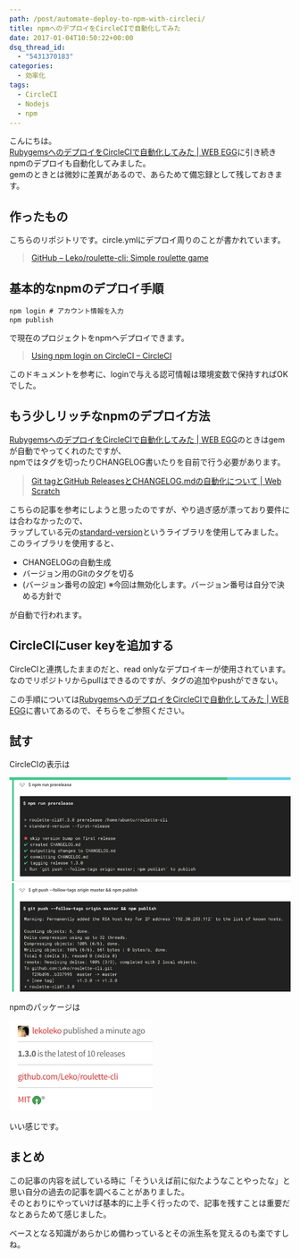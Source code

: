 ```yaml
---
path: /post/automate-deploy-to-npm-with-circleci/
title: npmへのデプロイをCircleCIで自動化してみた
date: 2017-01-04T10:50:22+00:00
dsq_thread_id:
  - "5431370183"
categories:
  - 効率化
tags:
  - CircleCI
  - Nodejs
  - npm
---
```

こんにちは。  
[RubygemsへのデプロイをCircleCIで自動化してみた \| WEB EGG](/post/automate-deploy-to-rubygems-with-circleci/)に引き続きnpmのデプロイも自動化してみました。  
gemのときとは微妙に差異があるので、あらためて備忘録として残しておきます。

<!--more-->

作ったもの
----------------------------------------

こちらのリポジトリです。circle.ymlにデプロイ周りのことが書かれています。

> [GitHub – Leko/roulette-cli: Simple roulette game](https://github.com/Leko/roulette-cli)

基本的なnpmのデプロイ手順
----------------------------------------

```shell
npm login # アカウント情報を入力
npm publish
```

で現在のプロジェクトをnpmへデプロイできます。

> [Using npm login on CircleCI – CircleCI](https://circleci.com/docs/npm-login/)

このドキュメントを参考に、loginで与える認可情報は環境変数で保持すればOKでした。

もう少しリッチなnpmのデプロイ方法
----------------------------------------

[RubygemsへのデプロイをCircleCIで自動化してみた \| WEB EGG](/post/automate-deploy-to-rubygems-with-circleci/)のときはgemが自動でやってくれのたですが、  
npmではタグを切ったりCHANGELOG書いたりを自前で行う必要があります。

> [Git tagとGitHub ReleasesとCHANGELOG.mdの自動化について \| Web Scratch](http://efcl.info/2014/07/20/git-tag-to-release-github/)

こちらの記事を参考にしようと思ったのですが、やり過ぎ感が漂っており要件には合わなかったので、  
ラップしている元の[standard-version](https://github.com/conventional-changelog/standard-version)というライブラリを使用してみました。  
このライブラリを使用すると、

  * CHANGELOGの自動生成
  * バージョン用のGitのタグを切る
  * (バージョン番号の設定) ※今回は無効化します。バージョン番号は自分で決める方針で

が自動で行われます。

## CircleCIにuser keyを追加する

CircleCIと連携したままのだと、read onlyなデプロイキーが使用されています。 なのでリポジトリからpullはできるのですが、タグの追加やpushができない。

この手順については[RubygemsへのデプロイをCircleCIで自動化してみた \| WEB EGG](/post/automate-deploy-to-rubygems-with-circleci/)に書いてあるので、そちらをご参照ください。

試す
----------------------------------------

CircleCIの表示は


![スクリーンショッ](./b782c30ff31333c2cea5152a250c73b0.png)



npmのパッケージは


![スクリーンショッ](./b203346692a299a373192edf35b2a426.png)



いい感じです。

まとめ
----------------------------------------

この記事の内容を試している時に「そういえば前に似たようなことやったな」と思い自分の過去の記事を調べることがありました。  
そのとおりにやっていけば基本的に上手く行ったので、記事を残すことは重要だなとあらためて感じました。

ベースとなる知識があらかじめ備わっているとその派生系を覚えるのも楽ですしね。
